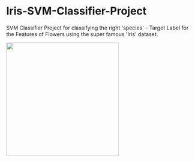 # Iris-SVM-Classifier-Project
SVM Classifier Project for classifying the right 'species' - Target Label for the Features of Flowers using the super famous 'Iris' dataset. 

<img src='http://upload.wikimedia.org/wikipedia/commons/5/56/Kosaciec_szczecinkowaty_Iris_setosa.jpg' height=300 width=300>
